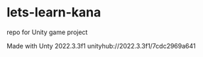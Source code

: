 # lets-learn-kana
repo for Unity game project

Made with Unty 2022.3.3f1
unityhub://2022.3.3f1/7cdc2969a641

